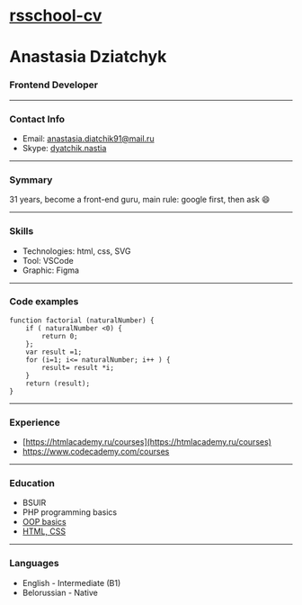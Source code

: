 # [rsschool-cv](https://diatchik.github.io/rsschool-cv/)

# Anastasia Dziatchyk
### Frontend Developer

---

### Contact Info

- Email: [anastasia.diatchik91@mail.ru](https://e.mail.ru/messages/inbox/)
- Skype: [dyatchik.nastia](dyatchik.nastia)

---

### Symmary

31 years, become a front-end guru, main rule: google first, then ask :smile:

---

### Skills

- Technologies: html, css, SVG
- Tool: VSCode
- Graphic: Figma

---

### Code examples

```
function factorial (naturalNumber) {
    if ( naturalNumber <0) {
        return 0;
    };
    var result =1;
    for (i=1; i<= naturalNumber; i++ ) {
        result= result *i;
    }
    return (result);    
}
```
---

### Experience

- [https://htmlacademy.ru/courses](https://htmlacademy.ru/courses)
- [https://www.codecademy.com/courses ](https://www.codecademy.com/courses )

---

### Education

- BSUIR
- PHP programming basics 
- [OOP basics ](https://www.it-academy.by/)
- [HTML, CSS](https://htmlacademy.ru/courses)

---

### Languages

- English \- Intermediate (B1)
- Belorussian \- Native
